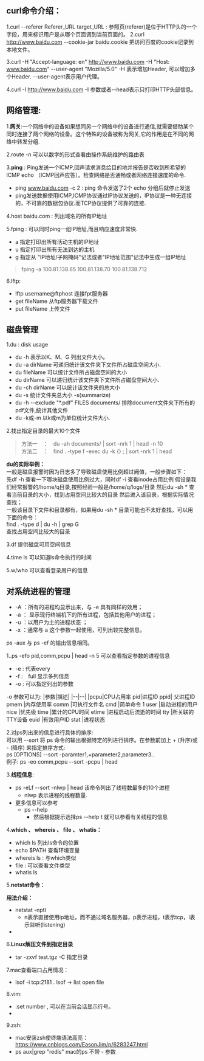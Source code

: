## curl命令介绍：
1.curl --referer Referer_URL target_URL : 参照页(referer)是位于HTTP头的一个字段，用来标识用户是从哪个页面调到当前页面的。
2.curl http://www.baidu.com --cookie-jar baidu.cookie 把访问百度的cookie记录到本地文件。

3.curl -H "Accept-language: en" http://www.baidu.com -H "Host: www.baidu.com" --user-agent "Mozilla/5.0" -H 表示增加Header, 可以增加多个Header. --user-agent表示用户代理。

4.curl -I http://www.baidu.com  -I 参数或者--head表示只打印HTTP头部信息。

## 网络管理:
1.**网关**:一个网络中的设备如果想同另一个网络中的设备进行通信,就需要借助某个同时连接了两个网络的设备。这个特殊的设备被称为网关,它的作用是在不同的网络中转发分组.

2.route -n 可以以数字的形式查看由操作系统维护的路由表

3.**ping** : Ping发送一个ICMP,回声请求消息给目的地并报告是否收到所希望的ICMP echo （ICMP回声应答）。检查网络是否通畅或者网络连接速度的命令.
- ping www.baidu.com -c 2 :  ping 命令发送了2个 echo 分组后就停止发送
- ping发送数据使用ICMP,ICMP协议通过IP协议发送的，IP协议是一种无连接的，不可靠的数据包协议.而TCP协议提供了可靠的连接.

4.host baidu.com : 列出域名的所有IP地址

5.fping : 可以同时ping一组IP地址,而且响应速度非常快.
- a 指定打印出所有活动主机的IP地址
- u 指定打印出所有无法到达的主机
- g 指定从 "IP地址/子网掩码"记法或者"IP地址范围"记法中生成一组IP地址

> fping -a 100.81.138.65 100.81.138.70 100.81.138.712

6.lftp:
- lftp username@ftphost 连接fpt服务器
- get fileName 从ftp服务器下载文件
- put fileName 上传文件
## 磁盘管理
1.du : disk usage
- du -h 表示以K、M、G 列出文件大小。
- du -a dirName 可递归统计该文件夹下文件所占磁盘空间大小.
- du fileName 可以统计文件所占磁盘空间的大小
- du dirName 可以递归统计该文件夹下文件所占磁盘空间大小.
- du -ch dirName 可以统计该文件夹的总大小
- du -s 统计文件夹总大小 -s(summarize)
- du -h --exclude "*.pdf" FILES documents/ 排除document文件夹下所有的pdf文件,统计其他文件
- du -k或-m 以k或m为单位统计文件大小.

2.找出指定目录的最大10个文件
> 方法一　：　du -ah documents/ | sort -nrk 1 | head -n 10  
> 方法二　：　find . -type f -exec du -k {} \; | sort -nrk 1 | head

**du的实际举例：**  
一般是磁盘报警时因为日志多了导致磁盘使用比例超过阙值，一般步骤如下：  
先df -h 查看一下哪块磁盘使用比例过大，同时df -i 查看inode占用比例
假设是我们经常报警的/home/q目录,按照经验一般是/home/q/logs/目录
然后du -sh * 查看当前目录的大小，找到占用空间比较大的目录
然后进入该目录，根据实际情况查找；  
一般该目录下文件和目录都有，如果用du -sh * 目录可能也不太好查找，可以用下面的命令：  
find . -type d | du -h | grep G  
查找占用空间比较大的目录


3.df 提供磁盘可用空间信息

4.time ls 可以知道ls命令执行的时间

5.w/who 可以查看登录用户的信息

## 对系统进程的管理
- -A ：所有的进程均显示出来，与 -e 具有同样的效用；
- -a ： 显示现行终端机下的所有进程，包括其他用户的进程；
- -u ：以用户为主的进程状态 ；
- -x ：通常与 a 这个参数一起使用，可列出较完整信息。

ps -aux 与 ps -ef 的输出信息相同。

1..ps -efo pid,comm,pcpu | head -n 5 可以查看指定参数的进程信息
- -e : 代表every
- -f :　full 显示多列信息
- -o : 可以指定列出的参数

-o 参数可以为:
|参数|描述|
|--|--|
|pcpu|CPU占用率
pid|进程ID
ppid| 父进程ID
pmem |内存使用率
comm |可执行文件名
cmd |简单命令 1
user |启动进程的用户
nice |优先级
time |累计的CPU时间
etime |进程启动后流逝的时间
tty |所关联的TTY设备
euid |有效用户ID
stat |进程状态

2.对ps列出来的信息进行具体的排序:  
可以用 --sort 将 ps 命令的输出根据特定的列进行排序。在参数前加上 + (升序)或 - (降序)
来指定排序方式:  
ps [OPTIONS] --sort -paramter1,+parameter2,parameter3..  
例子: ps -eo comm,pcpu --sort -pcpu | head

3.**线程信息**:
- ps -eLf --sort -nlwp | head 该命令列出了线程数最多的10个进程
    - nlwp 表示进程的线程数量.
- 更多信息可以参考
    - ps --help
        - 然后根据提示选择ps --help t 就可以参看有关线程的信息

4.**which 、 whereis 、 file 、 whatis：**
- which ls 列出ls命令的位置
- echo $PATH 查看环境变量
- whereis ls : 与which类似
- file : 可以查看文件类型
- whatis ls 

5.**netstat命令：**

**用法介绍：**
- netstat -nptl
    - n表示直接使用ip地址，而不通过域名服务器，p表示进程，t表示tcp，l表示监听(listening)
- 
6.**Linux解压文件到指定目录**
- tar -zxvf test.tgz -C 指定目录

7.mac查看端口占用情况：
- lsof -i tcp:2181 .  lsof -> list open file

8.vim:
- :set number , 可以在当前会话显示行号。
- 

9.zsh:
- mac安装zsh使终端语法高亮：https://www.cnblogs.com/EasonJim/p/6283247.html
- ps aux|grep "redis"  mac的ps 不带 - 参数